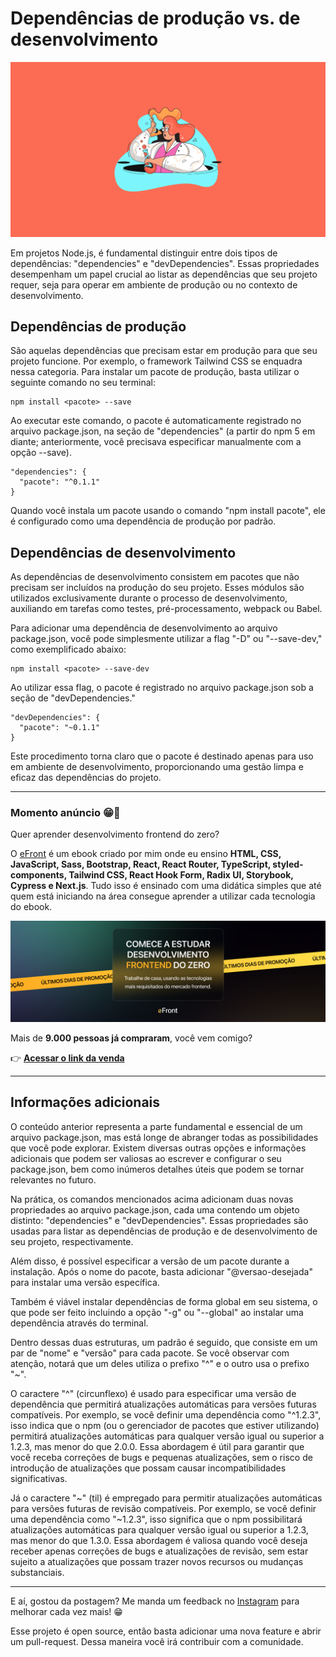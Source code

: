 # Dependências de produção vs. de desenvolvimento

![Banner da postagem](images/dependencias-de-producao-vs-de-desenvolvimento.png)

Em projetos Node.js, é fundamental distinguir entre dois tipos de dependências: "dependencies" e "devDependencies". Essas propriedades desempenham um papel crucial ao listar as dependências que seu projeto requer, seja para operar em ambiente de produção ou no contexto de desenvolvimento.

## Dependências de produção

São aquelas dependências que precisam estar em produção para que seu projeto funcione. Por exemplo, o framework Tailwind CSS se enquadra nessa categoria. Para instalar um pacote de produção, basta utilizar o seguinte comando no seu terminal:

```
npm install <pacote> --save
```

Ao executar este comando, o pacote é automaticamente registrado no arquivo package.json, na seção de "dependencies" (a partir do npm 5 em diante; anteriormente, você precisava especificar manualmente com a opção --save).

```
"dependencies": {
  "pacote": "^0.1.1"
}
```

Quando você instala um pacote usando o comando "npm install pacote", ele é configurado como uma dependência de produção por padrão.

## Dependências de desenvolvimento

As dependências de desenvolvimento consistem em pacotes que não precisam ser incluídos na produção do seu projeto. Esses módulos são utilizados exclusivamente durante o processo de desenvolvimento, auxiliando em tarefas como testes, pré-processamento, webpack ou Babel.

Para adicionar uma dependência de desenvolvimento ao arquivo package.json, você pode simplesmente utilizar a flag "-D" ou "--save-dev," como exemplificado abaixo:

```
npm install <pacote> --save-dev
```

Ao utilizar essa flag, o pacote é registrado no arquivo package.json sob a seção de "devDependencies."

```
"devDependencies": {
  "pacote": "~0.1.1"
}
```

Este procedimento torna claro que o pacote é destinado apenas para uso em ambiente de desenvolvimento, proporcionando uma gestão limpa e eficaz das dependências do projeto.

---

### Momento anúncio 😁🤘

Quer aprender desenvolvimento frontend do zero?

O [eFront](https://iuricode.com/efront/) é um ebook criado por mim onde eu ensino **HTML, CSS, JavaScript, Sass, Bootstrap, React, React Router, TypeScript, styled-components, Tailwind CSS, React Hook Form, Radix UI, Storybook, Cypress e Next.js**. Tudo isso é ensinado com uma didática simples que até quem está iniciando na área consegue aprender a utilizar cada tecnologia do ebook.

![Banner do eFront](images/efront.png)

Mais de **9.000 pessoas já compraram**, você vem comigo?

👉 **[Acessar o link da venda](https://iuricode.com/efront/)**

---
## Informações adicionais

O conteúdo anterior representa a parte fundamental e essencial de um arquivo package.json, mas está longe de abranger todas as possibilidades que você pode explorar. Existem diversas outras opções e informações adicionais que podem ser valiosas ao escrever e configurar o seu package.json, bem como inúmeros detalhes úteis que podem se tornar relevantes no futuro.

Na prática, os comandos mencionados acima adicionam duas novas propriedades ao arquivo package.json, cada uma contendo um objeto distinto: "dependencies" e "devDependencies". Essas propriedades são usadas para listar as dependências de produção e de desenvolvimento de seu projeto, respectivamente.

Além disso, é possível especificar a versão de um pacote durante a instalação. Após o nome do pacote, basta adicionar "@versao-desejada" para instalar uma versão específica.

Também é viável instalar dependências de forma global em seu sistema, o que pode ser feito incluindo a opção "-g" ou "--global" ao instalar uma dependência através do terminal.

Dentro dessas duas estruturas, um padrão é seguido, que consiste em um par de "nome" e "versão" para cada pacote. Se você observar com atenção, notará que um deles utiliza o prefixo "^" e o outro usa o prefixo "~".

O caractere "^" (circunflexo) é usado para especificar uma versão de dependência que permitirá atualizações automáticas para versões futuras compatíveis. Por exemplo, se você definir uma dependência como "^1.2.3", isso indica que o npm (ou o gerenciador de pacotes que estiver utilizando) permitirá atualizações automáticas para qualquer versão igual ou superior a 1.2.3, mas menor do que 2.0.0. Essa abordagem é útil para garantir que você receba correções de bugs e pequenas atualizações, sem o risco de introdução de atualizações que possam causar incompatibilidades significativas.

Já o caractere "~" (til) é empregado para permitir atualizações automáticas para versões futuras de revisão compatíveis. Por exemplo, se você definir uma dependência como "~1.2.3", isso significa que o npm possibilitará atualizações automáticas para qualquer versão igual ou superior a 1.2.3, mas menor do que 1.3.0. Essa abordagem é valiosa quando você deseja receber apenas correções de bugs e atualizações de revisão, sem estar sujeito a atualizações que possam trazer novos recursos ou mudanças substanciais.

---

E aí, gostou da postagem? Me manda um feedback no [Instagram](https://www.instagram.com/iuricode/) para melhorar cada vez mais! 😁

Esse projeto é open source, então basta adicionar uma nova feature e abrir um pull-request. Dessa maneira você irá contribuir com a comunidade.
